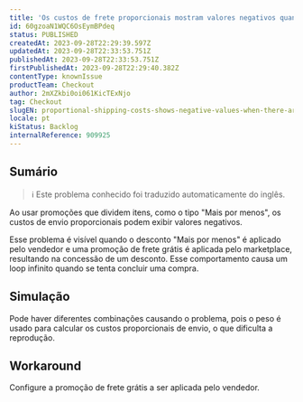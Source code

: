 ```yaml
---
title: 'Os custos de frete proporcionais mostram valores negativos quando há promoções que dividem itens e frete grátis aplicado'
id: 60gzoaN1WQC6OsEymBPdeq
status: PUBLISHED
createdAt: 2023-09-28T22:29:39.597Z
updatedAt: 2023-09-28T22:33:53.751Z
publishedAt: 2023-09-28T22:33:53.751Z
firstPublishedAt: 2023-09-28T22:29:40.382Z
contentType: knownIssue
productTeam: Checkout
author: 2mXZkbi0oi061KicTExNjo
tag: Checkout
slugEN: proportional-shipping-costs-shows-negative-values-when-there-are-promotion-that-split-items-and-free-shipping-applied
locale: pt
kiStatus: Backlog
internalReference: 909925
---
```


## Sumário

>ℹ️ Este problema conhecido foi traduzido automaticamente do inglês.


Ao usar promoções que dividem itens, como o tipo "Mais por menos", os custos de envio proporcionais podem exibir valores negativos.

Esse problema é visível quando o desconto "Mais por menos" é aplicado pelo vendedor e uma promoção de frete grátis é aplicada pelo marketplace, resultando na concessão de um desconto. Esse comportamento causa um loop infinito quando se tenta concluir uma compra.

## Simulação


Pode haver diferentes combinações causando o problema, pois o peso é usado para calcular os custos proporcionais de envio, o que dificulta a reprodução.



## Workaround


Configure a promoção de frete grátis a ser aplicada pelo vendedor.




